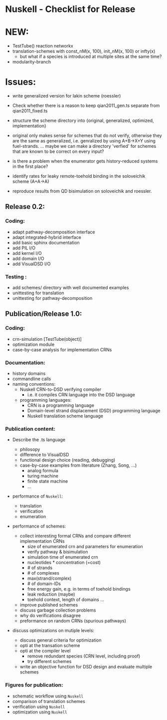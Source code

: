 # Nuskell - Checklist for Release

# NEW:
  - TestTube() reaction networkx
  - translation-schemes with const_nM(x, 100), init_nM(x, 100) or infty(x)
    - but what if a species is introduced at multiple sites at the same time? 
  - modularity-branch

# Issues:
  - write generalized version for lakin scheme (roessler)
  - Check whether there is a reason to keep qian2011_gen.ts separate from qian2011_fixed.ts
  - structure the scheme directory into {original, generalized, optimized, implementation}
  - original only makes sense for schemes that do not verify, otherwise they are the same
    as generalized, i.e. genralized by using A+B->X+Y using fuel-strands. ... maybe we can
    make a directory 'verfied' for schemes that are known to be correct on every input?

  - is there a problem when the enumerator gets history-reduced systems in the first place?
  - identify rates for leaky remote-toehold binding in the soloveichik scheme (A+A->A)
  - reproduce results from QD bisimulation on soloveichik and roessler.

## Release 0.2:

### Coding:
  - adapt pathway-decomposition interface
  - adapt integrated-hybrid interface
  - add basic sphinx documentation 
  - add PIL I/O
  - add kernel I/O
  - add domain I/O
  - add VisualDSD I/O

### Testing :
  - add schemes/ directory with well documented examples
  - unittesting for translation
  - unittesting for pathway-decomposition

## Publication/Release 1.0:

### Coding:
  - crn-simulation [TestTube(object)]
  - optimization module
  - case-by-case analysis for implementation CRNs

### Documentation:
  - history domains
  - commandline calls
  - naming conventions: 
    * Nuskell CRN-to-DSD verifying compiler
      - i.e. it compiles CRN language into the DSD language
    * programming languages:
      - CRN is a programming language
      - Domain-level strand displacement (DSD) programming language
      - Nuskell translation scheme language

### Publication content:
  - Describe the .ts language
    * philosopy 
    * difference to VisualDSD
    * functional design choice (reading, debugging)
    * case-by-case examples from literature (Zhang, Song, ...)
       - analog formula
       - turing machine 
       - finite state machine
       - ...

  - performance of `Nuskell`:
    - translation
    - verification
    - enumeration

  - performance of schemes:
    - collect interesting formal CRNs and compare different implementation CRNs
      * size of enumerated crn and parameters for enumeration
      * verify pathway & bisimulation
      * simulation time of enumerated crn
      * nucleotides * concentration (=cost)
      * \# of strands
      * \# of complexes
      * max(strand/complex)
      * \# of domain-IDs 
      * free energy gain, e.g. in terms of toehold bindings
      * leak reduction (maybe)
      * toehold context, length of domains ...
    - improve published schemes
    - discuss garbage collection problems
    - why do verifications disagree
    - preformance on random CRNs (spurious pathways)

  - discuss optimizations on mutiple levels:
    - discuss general criteria for optimization
    - opti at the transation scheme
    - opti at the compiler level
      - remove redundant species (CRN level, including proof)
      - try different schemes
    - write an objective function for DSD design and evaluate multiple schemes

### Figures for publication:
  - schematic workflow using `Nuskell`
  - comparison of translation schemes
  - verification using `Nuskell`
  - optimization using `Nuskell`

